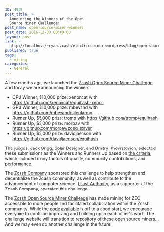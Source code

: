 ```yaml
---
ID: 4929
post_title: >
  Announcing the Winners of the Open
  Source Miner Challenge!
post_name: open-source-miner-winners
post_date: 2016-12-03 00:00:00
layout: post
link: >
  http://localhost/~ryan.zcash/electriccoinco-wordpress/blog/open-source-miner-winners/
published: true
tags:
  - mining
categories:
  - General
---
```

<p>A few months ago, we launched the <a class="reference external" href="https://zcashminers.org/">Zcash Open Source Miner Challenge</a> and today we are announcing the winners:</p>
<ul class="simple">
<li>CPU Winner, $10,000 prize: xenoncat with <a class="reference external" href="https://github.com/xenoncat/equihash-xenon">https://github.com/xenoncat/equihash-xenon</a></li>
<li>GPU Winner, $10,000 prize: mbevand with <a class="reference external" href="https://github.com/mbevand/silentarmy">https://github.com/mbevand/silentarmy</a></li>
<li>Runner Up, $5,000 prize: tromp with <a class="reference external" href="https://github.com/tromp/equihash">https://github.com/tromp/equihash</a></li>
<li>Runner Up, $3,000 prize: morpav with <a class="reference external" href="https://github.com/morpav/zceq_solver">https://github.com/morpav/zceq_solver</a></li>
<li>Runner Up, $2,000 prize: davidjaenson with <a class="reference external" href="https://github.com/davidjaenson/equihash">https://github.com/davidjaenson/equihash</a></li>
</ul>
<p>The judges: <a class="reference external" href="https://twitter.com/str4d">Jack Grigg</a>, <a class="reference external" href="http://www.openwall.com/">Solar Designer</a>, and <a class="reference external" href="https://www.cryptolux.org/index.php/Dmitry_Khovratovich">Dmitry Khovratovich</a>, selected these submissions as the Winners and Runners Up based on <a class="reference external" href="https://zcashminers.org/judging">the criteria</a>, which included many factors of quality, community contributions, and performance.</p>
<p>The <a class="reference external" href="https://z.cash">Zcash Company</a> sponsored this challenge to help strengthen and decentralize the Zcash community, as well as contribute to the advancement of computer science. <a class="reference external" href="https://leastauthority.com/">Least Authority</a>, as a supporter of the Zcash Company, operated this challenge.</p>
<p>The <a class="reference external" href="https://zcashminers.org/">Zcash Open Source Miner Challenge</a> has made mining for ZEC accessible to more people and facilitated collaboration within the Zcash community. While the <a class="reference external" href="https://zcashminers.org/submissions">code available</a> is off to a good start, we encourage everyone to continue improving and building upon each other's work. The challenge website will transition to repository of these open source miners… And we may even do another challenge in the future!</p>
